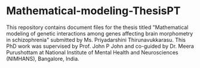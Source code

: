 # Mathematical-modeling-ThesisPT
This repository contains document files for the thesis titled "Mathematical modeling of genetic interactions among genes affecting brain morphometry in schizophrenia" submitted by Ms. Priyadarshini Thirunavukkarasu. This PhD work was supervised by Prof. John P John and co-guided by Dr. Meera Purushottam at National Institute of Mental Health and Neurosciences (NIMHANS), Bangalore, India.
